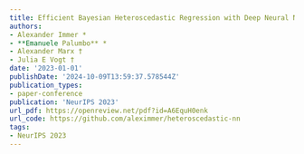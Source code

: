 ```yaml
---
title: Efficient Bayesian Heteroscedastic Regression with Deep Neural Networks
authors:
- Alexander Immer *
- **Emanuele Palumbo** *
- Alexander Marx †
- Julia E Vogt †
date: '2023-01-01'
publishDate: '2024-10-09T13:59:37.578544Z'
publication_types:
- paper-conference
publication: 'NeurIPS 2023'
url_pdf: https://openreview.net/pdf?id=A6EquH0enk 
url_code: https://github.com/aleximmer/heteroscedastic-nn
tags:
- NeurIPS 2023
---
```


